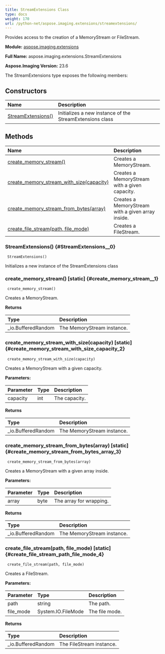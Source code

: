 ```yaml
---
title: StreamExtensions Class
type: docs
weight: 170
url: /python-net/aspose.imaging.extensions/streamextensions/
---
```


Provides access to the creation of a MemoryStream or FileStream.

**Module:** [aspose.imaging.extensions](/imaging/python-net/aspose.imaging.extensions/)

**Full Name:** aspose.imaging.extensions.StreamExtensions

**Aspose.Imaging Version:** 23.6

The StreamExtensions type exposes the following members:
## **Constructors**
|**Name**|**Description**|
| :- | :- |
| [StreamExtensions()](#StreamExtensions__0) | Initializes a new instance of the StreamExtensions class |
## **Methods**
| **Name** | **Description** |
| :- | :- |
| [create_memory_stream()](#create_memory_stream__1) | Creates a MemoryStream. |
| [create_memory_stream_with_size(capacity)](#create_memory_stream_with_size_capacity_2) | Creates a MemoryStream with a given capacity. |
| [create_memory_stream_from_bytes(array)](#create_memory_stream_from_bytes_array_3) | Creates a MemoryStream with a given array inside. |
| [create_file_stream(path, file_mode)](#create_file_stream_path_file_mode_4) | Creates a FileStream. |

### StreamExtensions() {#StreamExtensions__0}


```
 StreamExtensions() 
```

Initializes a new instance of the StreamExtensions class

### create_memory_stream()  [static] {#create_memory_stream__1}


```
 create_memory_stream() 
```

Creates a MemoryStream.

**Returns**

| Type | Description |
| :- | :- |
| _io.BufferedRandom | The MemoryStream instance. |


### create_memory_stream_with_size(capacity)  [static] {#create_memory_stream_with_size_capacity_2}


```
 create_memory_stream_with_size(capacity) 
```

Creates a MemoryStream with a given capacity.

**Parameters:**

| Parameter | Type | Description |
| :- | :- | :- |
| capacity | int | The capacity. |

**Returns**

| Type | Description |
| :- | :- |
| _io.BufferedRandom | The MemoryStream instance. |


### create_memory_stream_from_bytes(array)  [static] {#create_memory_stream_from_bytes_array_3}


```
 create_memory_stream_from_bytes(array) 
```

Creates a MemoryStream with a given array inside.

**Parameters:**

| Parameter | Type | Description |
| :- | :- | :- |
| array | byte | The array for wrapping. |

**Returns**

| Type | Description |
| :- | :- |
| _io.BufferedRandom | The MemoryStream instance. |


### create_file_stream(path, file_mode)  [static] {#create_file_stream_path_file_mode_4}


```
 create_file_stream(path, file_mode) 
```

Creates a FileStream.

**Parameters:**

| Parameter | Type | Description |
| :- | :- | :- |
| path | string | The path. |
| file_mode | System.IO.FileMode | The file mode. |

**Returns**

| Type | Description |
| :- | :- |
| _io.BufferedRandom | The FileStream instance. |


